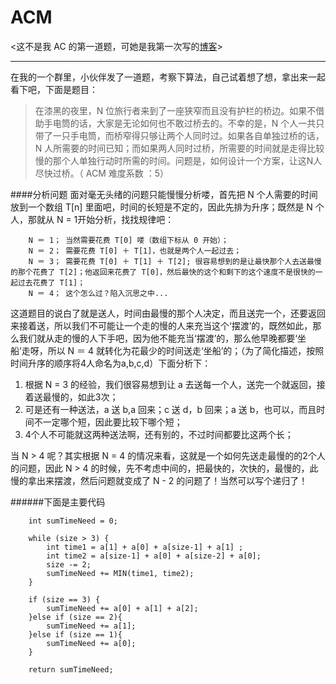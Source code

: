 # ACM
<这不是我 AC 的第一道题，可她是我第一次写的[博客](http://summerhanada.github.io)>
*******

在我的一个群里，小伙伴发了一道题，考察下算法，自己试着想了想，拿出来一起看下吧，下面是题目：

>在漆黑的夜里，N 位旅行者来到了一座狭窄而且没有护栏的桥边。如果不借助手电筒的话，大家是无论如何也不敢过桥去的。不幸的是，N 个人一共只带了一只手电筒，而桥窄得只够让两个人同时过。如果各自单独过桥的话，N 人所需要的时间已知；而如果两人同时过桥，所需要的时间就是走得比较慢的那个人单独行动时所需的时间。问题是，如何设计一个方案，让这N人尽快过桥。（ ACM 难度系数 ：5）

####分析问题
面对毫无头绪的问题只能慢慢分析喽，首先把 N 个人需要的时间放到一个数组 T[n] 里面吧，时间的长短是不定的，因此先排为升序；既然是 N 个人，那就从 N = 1开始分析，找找规律吧：

```
	N ＝ 1； 当然需要花费 T[0] 喽（数组下标从 0 开始）；
	N ＝ 2； 需要花费 T[0] ＋ T[1]，也就是两个人一起过去；
	N ＝ 3； 需要花费 T[0] ＋ T[1] ＋ T[2]; 很容易想到的是让最快那个人去送最慢的那个花费了 T[2]；他返回来花费了 T[0]，然后最快的这个和剩下的这个速度不是很快的一起过去花费了 T[1]；
	N ＝ 4； 这个怎么过？陷入沉思之中...
```

这道题目的说白了就是送人，时间由最慢的那个人决定，而且送完一个，还要返回来接着送，所以我们不可能让一个走的慢的人来充当这个‘摆渡’的，既然如此，那么我们就从走的慢的人下手吧，因为他不能充当‘摆渡’的，那么他早晚都要‘坐船’走呀，所以 N ＝ 4 就转化为花最少的时间送走‘坐船’的；（为了简化描述，按照时间升序的顺序将4人命名为a,b,c,d）下面分析下：

1. 根据 N = 3 的经验，我们很容易想到让 a 去送每一个人，送完一个就返回，接着送最慢的，如此3次；
2. 可是还有一种送法，a 送 b,a 回来；c 送 d，b 回来；a 送 b，也可以，而且时间不一定哪个短，因此要比较下哪个短；
3. 4个人不可能就这两种送法啊，还有别的，不过时间都要比这两个长；

当 N > 4 呢？其实根据 N = 4 的情况来看，这就是一个如何先送走最慢的的2个人的问题，因此 N > 4 的时候，先不考虑中间的，把最快的，次快的，最慢的，此慢的拿出来摆渡，然后问题就变成了 N - 2 的问题了！当然可以写个递归了！

######下面是主要代码

```
	int sumTimeNeed = 0;
    
    while (size > 3) {
        int time1 = a[1] + a[0] + a[size-1] + a[1] ;
        int time2 = a[size-1] + a[0] + a[size-2] + a[0];
 		size -= 2;
        sumTimeNeed += MIN(time1, time2);
    }
    
    if (size == 3) {
        sumTimeNeed += a[0] + a[1] + a[2];
    }else if (size == 2){
        sumTimeNeed += a[1];
    }else if (size == 1){
        sumTimeNeed += a[0];
    }
    
    return sumTimeNeed;
```
